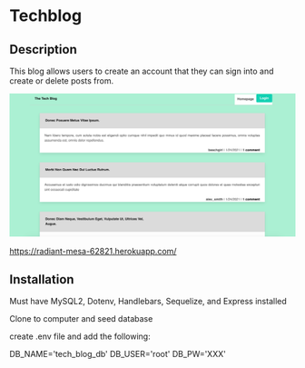 # Techblog

## Description

This blog allows users to create an account that they can sign into and create or delete posts from.

<img src="screenshot.png">

https://radiant-mesa-62821.herokuapp.com/

## Installation

Must have MySQL2, Dotenv, Handlebars, Sequelize, and Express installed

Clone to computer and seed database

create .env file and add the following:

DB_NAME='tech_blog_db'
DB_USER='root'
DB_PW='XXX'
